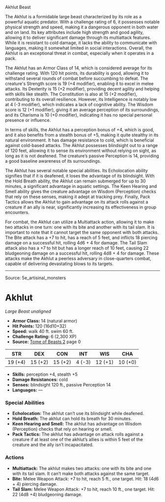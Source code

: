 <MonsterName/>Akhlut</MonsterName>
<CreatureType/>Beast</CreatureType>

<summary>The Akhlut is a formidable large beast characterized by its role as a powerful aquatic predator. With a challenge rating of 6, it possesses notable physical strength and speed, making it a dangerous opponent in both water and on land. Its key attributes include high strength and good agility, allowing it to deliver significant damage through its multiattack features. While it is resistant to cold damage, it lacks the ability to communicate with languages, making it somewhat limited in social interactions. Overall, the Akhlut is an exceptional threat in combat, especially when it operates in a pack.</summary>

<detail>

The Akhlut has an Armor Class of 14, which is considered average for its challenge rating. With 120 hit points, its durability is good, allowing it to withstand several rounds of combat before succumbing to defeat. The creature's Strength score is 19 (+4 modifier), enabling it to excel in melee attacks. Its Dexterity is 15 (+2 modifier), providing decent agility and helping with skills like stealth. The Constitution is also at 15 (+2 modifier), contributing to its overall resilience. However, its Intelligence is notably low at 4 (-3 modifier), which indicates a lack of cognitive ability. The Wisdom score is 12 (+1 modifier), giving it an average perception of its surroundings, and its Charisma is 10 (+0 modifier), indicating it has no special personal presence or influence.

In terms of skills, the Akhlut has a perception bonus of +4, which is good, and it also benefits from a stealth bonus of +5, making it quite stealthy in its natural environment. It has damage resistance to cold, which is beneficial against cold-based attacks. The Akhlut possesses blindsight out to a range of 120 feet, allowing it to sense its environment without relying on sight, as long as it is not deafened. The creature’s passive Perception is 14, providing a good baseline awareness of its surroundings.

The Akhlut has several notable special abilities. Its Echolocation ability signifies that if it is deafened, it loses the advantage of its blindsight. With the Hold Breath ability, the Akhlut can remain submerged for up to 30 minutes, a significant advantage in aquatic settings. The Keen Hearing and Smell ability gives the creature advantage on Wisdom (Perception) checks that rely on these senses, making it adept at tracking prey. Finally, Pack Tactics allows the Akhlut to gain advantage on its attack rolls against a creature if an ally is near, significantly increasing its effectiveness in group encounters.

For combat, the Akhlut can utilize a Multiattack action, allowing it to make two attacks in one turn: one with its bite and another with its tail slam. It is important to note that it cannot target the same opponent with both attacks. The Bite attack has a +7 to hit, has a reach of 5 feet, and inflicts 18 piercing damage on a successful hit, rolling 4d6 + 4 for damage. The Tail Slam attack also has a +7 to hit but has a longer reach of 10 feet, causing 22 bludgeoning damage on a successful hit, rolling 4d8 + 4 for damage. These attacks make the Akhlut a peerless adversary in close-quarters combat, capable of delivering devastating blows to its targets.</detail>



---

Source: 5e_artisinal_monsters

# Akhlut

*Large* *Beast* *unaligned*

- **Armor Class:** 14 (natural armor)
- **Hit Points:** 120 (16d10+32)
- **Speed:** walk 40 ft. swim 60 ft.
- **Challenge Rating:** 6 (2,300 XP)
- **Source:** [Tome of Beasts 2](https://koboldpress.com/kpstore/product/tome-of-beasts-2-for-5th-edition) page 0

| STR | DEX | CON | INT | WIS | CHA |
| --- | --- | --- | --- | --- | --- |
| 19 (+4) | 15 (+2) | 15 (+2) | 4 (-3) | 12 (+1) | 10 (+0) |

- **Skills:** perception +4, stealth +5
- **Damage Resistances:** cold
- **Senses:** blindsight 120 ft., passive Perception 14
- **Languages:** —

### Special Abilities

- **Echolocation:** The akhlut can’t use its blindsight while deafened.
- **Hold Breath:** The akhlut can hold its breath for 30 minutes.
- **Keen Hearing and Smell:** The akhlut has advantage on Wisdom (Perception) checks that rely on hearing or smell.
- **Pack Tactics:** The akhlut has advantage on attack rolls against a creature if at least one of the akhlut’s allies is within 5 feet of the creature and the ally isn’t incapacitated.

### Actions

- **Multiattack:** The akhlut makes two attacks: one with its bite and one with its tail slam. It can’t make both attacks against the same target.
- **Bite:** Melee Weapon Attack: +7 to hit, reach 5 ft., one target. Hit: 18 (4d6 + 4) piercing damage.
- **Tail Slam:** Melee Weapon Attack: +7 to hit, reach 10 ft., one target. Hit: 22 (4d8 +4) bludgeoning damage.




